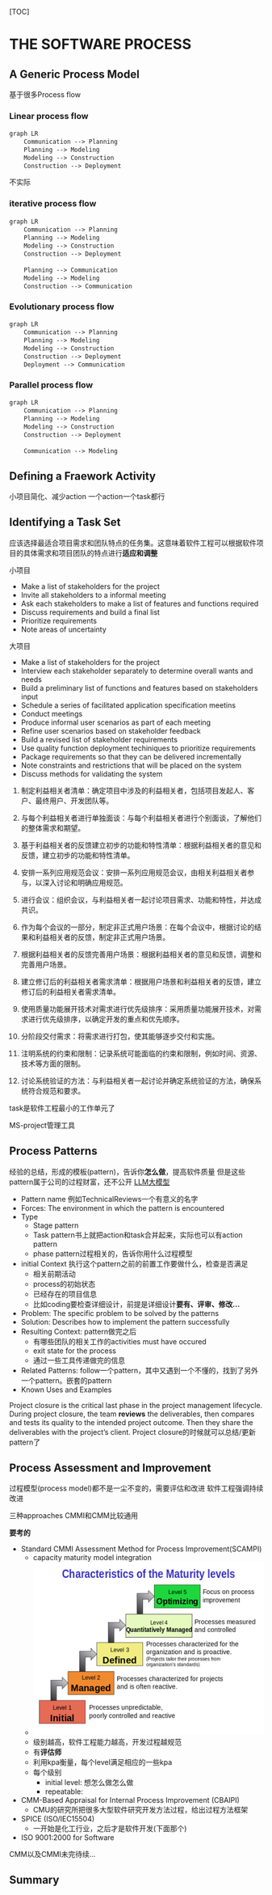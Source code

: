[TOC]
# THE SOFTWARE PROCESS
## A Generic Process Model
基于很多Process flow
### Linear process flow
```mermaid
graph LR
    Communication --> Planning
    Planning --> Modeling
    Modeling --> Construction
    Construction --> Deployment
```
不实际
### iterative process flow
```mermaid
graph LR
    Communication --> Planning
    Planning --> Modeling
    Modeling --> Construction
    Construction --> Deployment

    Planning --> Communication
    Modeling --> Modeling
    Construction --> Communication
```
### Evolutionary process flow
```mermaid
graph LR
    Communication --> Planning
    Planning --> Modeling
    Modeling --> Construction
    Construction --> Deployment
    Deployment --> Communication
```
### Parallel process flow
```mermaid
graph LR
    Communication --> Planning
    Planning --> Modeling
    Modeling --> Construction
    Construction --> Deployment

    Communication --> Modeling
``` 
## Defining a Fraework Activity
小项目简化、减少action
一个action一个task都行

## Identifying a Task Set
应该选择最适合项目需求和团队特点的任务集。这意味着软件工程可以根据软件项目的具体需求和项目团队的特点进行**适应和调整**

小项目
- Make a list of stakeholders for the project
- Invite all stakeholders to a informal meeting
- Ask each stakeholders to make a list of features and functions required
- Discuss requirements and build a final list
- Prioritize requirements
- Note areas of uncertainty

大项目
- Make a list of stakeholders for the project
- Interview each stakeholder separately to determine overall wants and needs
- Build a preliminary list of functions and features based on stakeholders input
- Schedule a series of facilitated application specification meetins
- Conduct meetings
- Produce informal user scenarios as part of each meeting
- Refine user scenarios based on stakeholder feedback
- Build a revised list of stakeholder requirements
- Use quality function deployment techiniques to prioritize requirements
- Package requirements so that they can be delivered incrementally
- Note constraints and restrictions that will be placed on the system
- Discuss methods for validating the system
1. 制定利益相关者清单：确定项目中涉及的利益相关者，包括项目发起人、客户、最终用户、开发团队等。

2. 与每个利益相关者进行单独面谈：与每个利益相关者进行个别面谈，了解他们的整体需求和期望。

3. 基于利益相关者的反馈建立初步的功能和特性清单：根据利益相关者的意见和反馈，建立初步的功能和特性清单。

4. 安排一系列应用规范会议：安排一系列应用规范会议，由相关利益相关者参与，以深入讨论和明确应用规范。

5. 进行会议：组织会议，与利益相关者一起讨论项目需求、功能和特性，并达成共识。

6. 作为每个会议的一部分，制定非正式用户场景：在每个会议中，根据讨论的结果和利益相关者的反馈，制定非正式用户场景。

7. 根据利益相关者的反馈完善用户场景：根据利益相关者的意见和反馈，调整和完善用户场景。

8. 建立修订后的利益相关者需求清单：根据用户场景和利益相关者的反馈，建立修订后的利益相关者需求清单。

9. 使用质量功能展开技术对需求进行优先级排序：采用质量功能展开技术，对需求进行优先级排序，以确定开发的重点和优先顺序。

10. 分阶段交付需求：将需求进行打包，使其能够逐步交付和实施。

11. 注明系统的约束和限制：记录系统可能面临的约束和限制，例如时间、资源、技术等方面的限制。

12. 讨论系统验证的方法：与利益相关者一起讨论并确定系统验证的方法，确保系统符合规范和要求。


task是软件工程最小的工作单元了

MS-project管理工具
## Process Patterns
经验的总结，形成的模板(pattern)，告诉你**怎么做**，提高软件质量
但是这些pattern属于公司的过程财富，还不公开
[LLM大模型](https://www.techopedia.com/5-ways-llms-can-empower-software-engineering)

- Pattern name 例如TechnicalReviews一个有意义的名字
- Forces: The environment in which the pattern is encountered
- Type
  - Stage pattern
  - Task pattern书上就把action和task合并起来，实际也可以有action pattern
  - phase pattern过程相关的，告诉你用什么过程模型
- initial Context 执行这个pattern之前的前置工作要做什么，检查是否满足
  - 相关前期活动
  - process的初始状态
  - 已经存在的项目信息
  - 比如coding要检查详细设计，前提是详细设计**要有、评审、修改...**
- Problem: The specific problem to be solved by the patterns
- Solution: Describes how to implement the pattern successfully
- Resulting Context: pattern做完之后
  - 有哪些团队的相关工作的activities must have occured
  - exit state for the process
  - 通过一些工具传递做完的信息
- Related Patterns: follow一个pattern，其中又遇到一个不懂的，找到了另外一个pattern。嵌套的pattern
- Known Uses and Examples

Project closure is the critical last phase in the project management lifecycle. During project closure, the team **reviews** the deliverables, then compares and tests its quality to the intended project outcome. Then they share the deliverables with the project’s client.
Project closure的时候就可以总结/更新pattern了

## Process Assessment and Improvement
过程模型(process model)都不是一尘不变的，需要评估和改进
软件工程强调持续改进


三种approaches 
CMMI和CMM比较通用

**要考的**
- Standard CMMI Assessment Method for Process Improvement(SCAMPI)
  - capacity maturity model integration
  - ![](./ref/CMMI.png)
  - 级别越高，软件工程能力越高，开发过程越规范
  - 有**评估师**
  - 利用kpa衡量，每个level满足相应的一些kpa
  - 每个级别
    - initial level: 想怎么做怎么做
    - repeatable: 
- CMM-Based Appraisal for Internal Process Improvement (CBAIPI)
  - CMU的研究所把很多大型软件研究开发方法过程，给出过程方法框架
- SPICE (ISO/IEC15504)
  - 一开始是化工行业，之后才是软件开发(下面那个)
- ISO 9001:2000 for Software

CMM以及CMMI未完待续...
## Summary